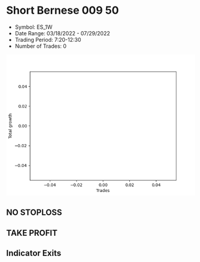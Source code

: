 # Short Bernese 009 50 
- Symbol: ES_1W
- Date Range: 03/18/2022 - 07/29/2022
- Trading Period: 7:20-12:30
- Number of Trades: 0

![Plot](ShortBernese00950ES_1W.png)
## NO STOPLOSS










## TAKE PROFIT






## Indicator Exits


